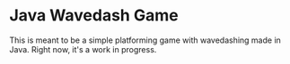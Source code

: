 # Java Wavedash Game

This is meant to be a simple platforming game with wavedashing made in Java. Right now, it's a work in progress.
